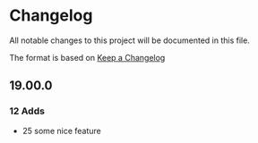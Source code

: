 
# Changelog
All notable changes to this project will be documented in this file.

The format is based on [Keep a Changelog](http://keepachangelog.com/)

## 19.00.0

### 12 Adds
* 25 some nice feature
